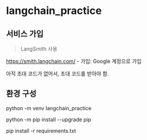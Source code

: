 # langchain_practice

## 서비스 가입

> LangSmith 사용

<https://smith.langchain.com/> - 가입: Google 계정으로 가입

아직 초대 코드가 없어서, 초대 코드를 받아야 함.

## 환경 구성

python -m venv langchain_practice

python -m pip install --upgrade pip

pip install -r requirements.txt
